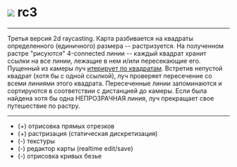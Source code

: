 # [![](http://kotya.tk/favicon.ico)](http://kotya.tk) rc3

---

Третья версия 2d raycasting. Карта разбивается на квадраты определенного (единичного) размера -- растризуется. На полученном растре "рисуются" 4-connected линии -- каждый квадрат хранит ссылки на все линии, лежащие в нем и/или пересекающие его. Пущенный из камеры луч [итерирует по квадратам](https://dev.opera.com/articles/3d-games-with-canvas-and-raycasting-part-1/). Встретив непустой квадрат (хотя бы с одной ссылкой), луч проверяет пересечение со всеми линиями этого квадрата. Пересеченные линии запоминаются и сортируются в соответствии с дистанцией до камеры. Если была найдена хотя бы одна НЕПРОЗРАЧНАЯ линия, луч прекращает свое путешествие по растру.

---

- (+) отрисовка прямых отрезков
- (+) растризация (статическая дискретизация)
- (-) текстуры
- (-) редактор карты (realtime edit/save)
- (-) отрисовка кривых безье
